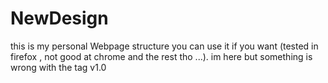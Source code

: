 # NewDesign
this is my personal Webpage structure you can use it if you want (tested in firefox , not good at chrome and the rest tho ...).
 im here but something is wrong with the tag v1.0